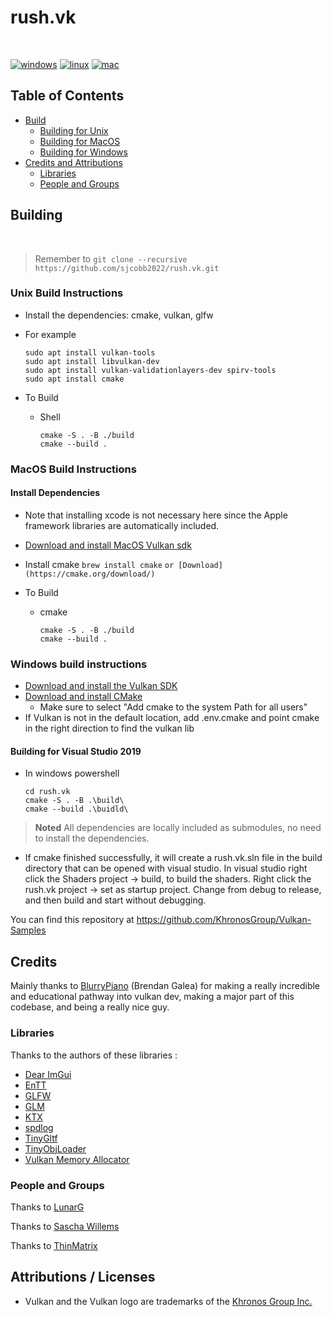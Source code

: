# rush.vk

<br/>

[![windows](https://github.com/sjcobb2022/rush.vk/actions/workflows/build-windows.yml/badge.svg)](https://github.com/sjcobb2022/rush.vk/actions/workflows/build-windows.yml)
[![linux](https://github.com/sjcobb2022/rush.vk/actions/workflows/build-linux.yml/badge.svg)](https://github.com/sjcobb2022/rush.vk/actions/workflows/build-linux.yml)
[![mac](https://github.com/sjcobb2022/rush.vk/actions/workflows/build-mac.yml/badge.svg)](https://github.com/sjcobb2022/rush.vk/actions/workflows/build-mac.yml)



## Table of Contents
- [Build](#Building)
  - [Building for Unix](#Linux)
  - [Building for MacOS](#MacOS)
  - [Building for Windows](#Windows)
- [Credits and Attributions](#CreditsAttributions)
    - [Libraries](#Libraries)
    - [People and Groups](#PeopleAndGroups)

## <a name="Building"></a> Building

<br/>

> Remember to `git clone --recursive https://github.com/sjcobb2022/rush.vk.git`

### <a name="Linux"></a> Unix Build Instructions

- Install the dependencies: cmake, vulkan, glfw

- For example
  ```
  sudo apt install vulkan-tools
  sudo apt install libvulkan-dev
  sudo apt install vulkan-validationlayers-dev spirv-tools
  sudo apt install cmake
  ```

- To Build
    - Shell
        ```
        cmake -S . -B ./build
        cmake --build .
        ```


### <a name="MacOS"></a> MacOS Build Instructions

#### Install Dependencies
- Note that installing xcode is not necessary here since the Apple framework libraries are automatically included.
- [Download and install MacOS Vulkan sdk](https://vulkan.lunarg.com/)

- Install cmake
  ```brew install cmake```
  ```or [Download](https://cmake.org/download/)```

- To Build
  - cmake
    ```
    cmake -S . -B ./build
    cmake --build .
    ```

### <a name="Windows"></a> Windows build instructions

- [Download and install the Vulkan SDK](https://vulkan.lunarg.com/)
- [Download and install CMake](https://cmake.org/download/)
  - Make sure to select "Add cmake to the system Path for all users"
- If Vulkan is not in the default location, add .env.cmake and point cmake in the right direction to find the vulkan lib
#### Building for Visual Studio 2019

- In windows powershell
  ```
  cd rush.vk
  cmake -S . -B .\build\
  cmake --build .\buidld\
  ```

> **Noted** All dependencies are locally included as submodules, no need to install the dependencies.

- If cmake finished successfully, it will create a rush.vk.sln file in the build directory that can be opened with visual studio. In visual studio right click the Shaders project -> build, to build the shaders. Right click the rush.vk project -> set as startup project. Change from debug to release, and then build and start without debugging.

You can find this repository at https://github.com/KhronosGroup/Vulkan-Samples

## <a name="CreditsAttributions"></a> Credits

Mainly thanks to [BlurryPiano](https://github.com/blurrypiano/) (Brendan Galea) for making a really incredible and educational pathway into vulkan dev, making a major part of this codebase, and being a really nice guy.

### <a name="Libraries"></a> Libraries
Thanks to the authors of these libraries :

- [Dear ImGui](https://github.com/ocornut/imgui)
- [EnTT](https://github.com/skypjack/entt)
- [GLFW](https://github.com/glfw/glfw)
- [GLM](https://github.com/g-truc/glm)
- [KTX](tps://github.com/KhronosGroup/KTX-Software)
- [spdlog](https://github.com/gabime/spdlog)
- [TinyGltf](https://github.com/syoyo/tinygltf)
- [TinyObjLoader](https://github.com/tinyobjloader/tinyobjloader)
- [Vulkan Memory Allocator](https://github.com/GPUOpen-LibrariesAndSDKs/VulkanMemoryAllocator)


### <a name="PeopleAndGroups"></a> People and Groups

Thanks to [LunarG](http://www.lunarg.com)

Thanks to [Sascha Willems](https://github.com/SaschaWillems/Vulkan)

Thanks to [ThinMatrix](https://www.youtube.com/user/ThinMatrix)

## Attributions / Licenses

- Vulkan and the Vulkan logo are trademarks of the [Khronos Group Inc.](http://www.khronos.org)
